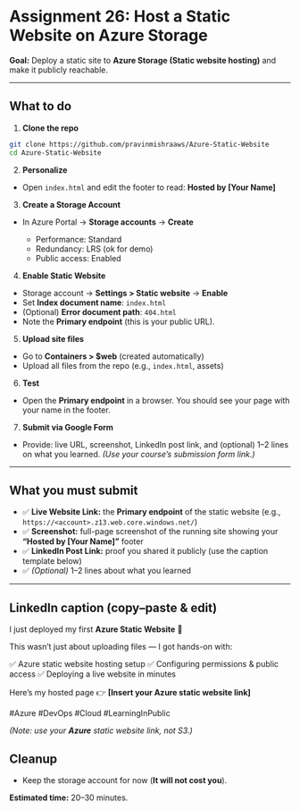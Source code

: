 # Assignment 26: Host a Static Website on Azure Storage

**Goal:** Deploy a static site to **Azure Storage (Static website hosting)** and make it publicly reachable.

---

## What to do

1. **Clone the repo**

```bash
git clone https://github.com/pravinmishraaws/Azure-Static-Website
cd Azure-Static-Website
```

2. **Personalize**

* Open `index.html` and edit the footer to read:
  **Hosted by \[Your Name]**

3. **Create a Storage Account**

* In Azure Portal → **Storage accounts** → **Create**

  * Performance: Standard
  * Redundancy: LRS (ok for demo)
  * Public access: Enabled

4. **Enable Static Website**

* Storage account → **Settings > Static website** → **Enable**
* Set **Index document name**: `index.html`
* (Optional) **Error document path**: `404.html`
* Note the **Primary endpoint** (this is your public URL).

5. **Upload site files**

* Go to **Containers > \$web** (created automatically)
* Upload all files from the repo (e.g., `index.html`, assets)

6. **Test**

* Open the **Primary endpoint** in a browser. You should see your page with your name in the footer.

7. **Submit via Google Form**

* Provide: live URL, screenshot, LinkedIn post link, and (optional) 1–2 lines on what you learned.
  *(Use your course’s submission form link.)*

---

## What you must submit

* ✅ **Live Website Link:** the **Primary endpoint** of the static website (e.g., `https://<account>.z13.web.core.windows.net/`)
* ✅ **Screenshot:** full-page screenshot of the running site showing your **“Hosted by \[Your Name]”** footer
* ✅ **LinkedIn Post Link:** proof you shared it publicly (use the caption template below)
* ✅ *(Optional)* 1–2 lines about what you learned

---

## LinkedIn caption (copy–paste & edit)

I just deployed my first **Azure Static Website** 🚀

This wasn’t just about uploading files — I got hands-on with:

✅ Azure static website hosting setup
✅ Configuring permissions & public access
✅ Deploying a live website in minutes

Here’s my hosted page 👉 **\[Insert your Azure static website link]**

#Azure #DevOps #Cloud #LearningInPublic

*(Note: use your **Azure** static website link, not S3.)*

## Cleanup

* Keep the storage account for now (**It will not cost you**).


**Estimated time:** 20–30 minutes.
